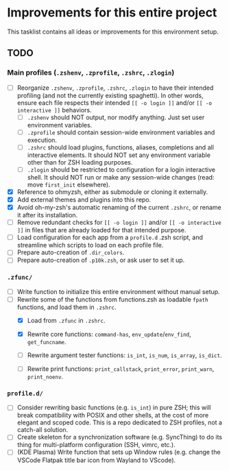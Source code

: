 # Improvements for this entire project

This tasklist contains all ideas or improvements for this environment setup.

## TODO

### Main profiles (`.zshenv`, `.zprofile`, `.zshrc`, `.zlogin`)

* [ ] Reorganize `.zshenv`, `.zprofile`, `.zshrc`, `.zlogin` to have their intended profiling (and not the currently existing spaghetti). In other words, ensure each file respects their intended `[[ -o login ]]` and/or `[[ -o interactive ]]` behaviors.
	* [ ] `.zshenv` should NOT output, nor modify anything. Just set user environment variables.
	* [ ] `.zprofile` should contain session-wide environment variables and execution.
	* [ ] `.zshrc` should load plugins, functions, aliases, completions and all interactive elements. It should NOT set any environment variable other than for ZSH loading purposes.
	* [ ] `.zlogin` should be restricted to configuration for a login interactive shell. It should NOT run or make any session-wide changes (read: move `first_init` elsewhere).
* [x] Reference to ohmyzsh, either as submodule or cloning it externally. 
* [x] Add external themes and plugins into this repo.
* [x] Avoid oh-my-zsh's automatic renaming of the current `.zshrc`, or rename it after its installation.
* [ ] Remove redundant checks for `[[ -o login ]]` and/or `[[ -o interactive ]]` in files that are already loaded for that intended purpose.
* [ ] Load configuration for each app from a `profile.d` .zsh script, and streamline which scripts to load on each profile file.
* [ ] Prepare auto-creation of `.dir_colors`.
* [ ] Prepare auto-creation of `.p10k.zsh`, or ask user to set it up.

### `.zfunc/`

* [ ] Write function to initialize this entire environment without manual setup.
* [ ] Rewrite some of the functions from functions.zsh as loadable `fpath` functions, and load them in `.zshrc`.
	* [x] Load from `.zfunc` in `.zshrc`.
	* [x] Rewrite core functions: `command-has`, `env_update`/`env_find`, `get_funcname`.
	* [ ] Rewrite argument tester functions: `is_int`, `is_num`, `is_array`, `is_dict`.
	* [ ] Rewrite print functions: `print_callstack`, `print_error`, `print_warn`, `print_noenv`.


### `profile.d/`

* [ ] Consider rewriting basic functions (e.g. `is_int`) in pure ZSH; this will break compatibility with POSIX and other shells, at the cost of more elegant and scoped code.
This is a repo dedicated to ZSH profiles, not a catch-all solution.
* [ ] Create skeleton for a synchronization software (e.g. SyncThing) to do its thing for multi-platform configuration (SSH, vimrc, etc.).
* [ ] (KDE Plasma) Write function that sets up Window rules (e.g. change the VSCode Flatpak title bar icon from Wayland to VScode).
